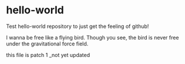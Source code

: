 # hello-world
Test hello-world repository to just get the feeling of github!

I wanna be free like a flying bird. Though you see, the bird is never free under the gravitational force field.


this file is patch 1 _not yet updated
